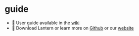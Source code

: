 # guide
- 📖 User guide available in the [wiki](https://github.com/getlantern/guide/wiki)
- 🔗 Download Lantern or learn more on [Github](https://github.com/getlantern) or our [website](https://lantern.io)

